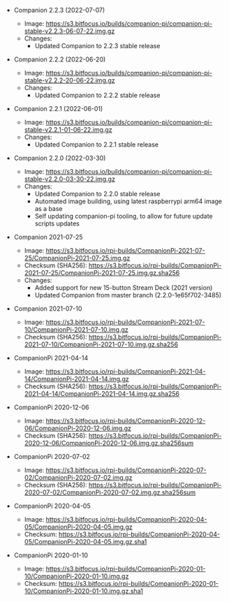
- Companion 2.2.3 (2022-07-07)
  - Image: https://s3.bitfocus.io/builds/companion-pi/companion-pi-stable-v2.2.3-06-07-22.img.gz
  - Changes:
    - Updated Companion to 2.2.3 stable release

- Companion 2.2.2 (2022-06-20)
  - Image: https://s3.bitfocus.io/builds/companion-pi/companion-pi-stable-v2.2.2-20-06-22.img.gz
  - Changes:
    - Updated Companion to 2.2.2 stable release

- Companion 2.2.1 (2022-06-01)
  - Image: https://s3.bitfocus.io/builds/companion-pi/companion-pi-stable-v2.2.1-01-06-22.img.gz
  - Changes:
    - Updated Companion to 2.2.1 stable release

- Companion 2.2.0 (2022-03-30)
  - Image: https://s3.bitfocus.io/builds/companion-pi/companion-pi-stable-v2.2.0-03-30-22.img.gz
  - Changes:
    - Updated Companion to 2.2.0 stable release
    - Automated image building, using latest raspberrypi arm64 image as a base
    - Self updating companion-pi tooling, to allow for future update scripts updates 

- Companion 2021-07-25
  - Image: https://s3.bitfocus.io/rpi-builds/CompanionPi-2021-07-25/CompanionPi-2021-07-25.img.gz
  - Checksum (SHA256): https://s3.bitfocus.io/rpi-builds/CompanionPi-2021-07-25/CompanionPi-2021-07-25.img.gz.sha256
  - Changes:
    - Added support for new 15-button Stream Deck (2021 version)
    - Updated Companion from master branch (2.2.0-1e65f702-3485)

- Companion 2021-07-10

  - Image: https://s3.bitfocus.io/rpi-builds/CompanionPi-2021-07-10/CompanionPi-2021-07-10.img.gz
  - Checksum (SHA256): https://s3.bitfocus.io/rpi-builds/CompanionPi-2021-07-10/CompanionPi-2021-07-10.img.gz.sha256

- CompanionPi 2021-04-14

  - Image: https://s3.bitfocus.io/rpi-builds/CompanionPi-2021-04-14/CompanionPi-2021-04-14.img.gz
  - Checksum (SHA256): https://s3.bitfocus.io/rpi-builds/CompanionPi-2021-04-14/CompanionPi-2021-04-14.img.gz.sha256

- CompanionPi 2020-12-06

  - Image: https://s3.bitfocus.io/rpi-builds/CompanionPi-2020-12-06/CompanionPi-2020-12-06.img.gz
  - Checksum (SHA256): https://s3.bitfocus.io/rpi-builds/CompanionPi-2020-12-06/CompanionPi-2020-12-06.img.gz.sha256sum

- CompanionPi 2020-07-02

  - Image: https://s3.bitfocus.io/rpi-builds/CompanionPi-2020-07-02/CompanionPi-2020-07-02.img.gz
  - Checksum (SHA256): https://s3.bitfocus.io/rpi-builds/CompanionPi-2020-07-02/CompanionPi-2020-07-02.img.gz.sha256sum

- CompanionPi 2020-04-05

  - Image: https://s3.bitfocus.io/rpi-builds/CompanionPi-2020-04-05/CompanionPi-2020-04-05.img.gz
  - Checksum: https://s3.bitfocus.io/rpi-builds/CompanionPi-2020-04-05/CompanionPi-2020-04-05.img.gz.sha1

- CompanionPi 2020-01-10

  - Image: https://s3.bitfocus.io/rpi-builds/CompanionPi-2020-01-10/CompanionPi-2020-01-10.img.gz
  - Checksum: https://s3.bitfocus.io/rpi-builds/CompanionPi-2020-01-10/CompanionPi-2020-01-10.img.gz.sha1
